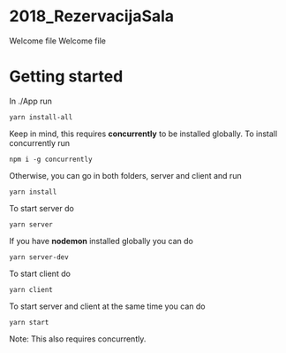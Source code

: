 # 2018_RezervacijaSala

Welcome file
Welcome file
# Getting started
In ./App run

    yarn install-all
Keep in mind, this requires **concurrently** to be installed globally. To install concurrently run

    npm i -g concurrently
 Otherwise, you can go in both folders, server and client and run 
 

    yarn install

To start server do

    yarn server
If you have **nodemon** installed globally you can do

    yarn server-dev
To start client do

    yarn client
To start server and client at the same time you can do

    yarn start
Note: This also requires concurrently.
